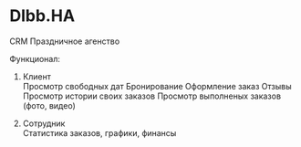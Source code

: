 # Dlbb.HA
CRM Праздничное агенство

Функционал:

1. Клиент <br>
Просмотр свободных дат
Бронирование
Оформление заказ
Отзывы
Просмотр истории своих заказов
Просмотр выполненых заказов (фото, видео)

2. Сотрудник <br>
Статистика заказов, графики, финансы
